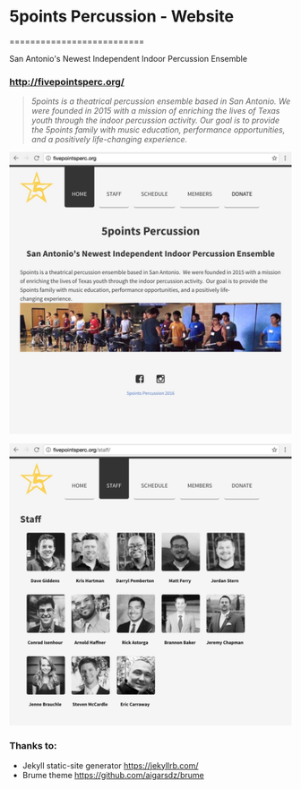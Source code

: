 # 5points Percussion - Website
==========================

San Antonio's Newest Independent Indoor Percussion Ensemble

### http://fivepointsperc.org/

> _5points is a theatrical percussion ensemble based in San Antonio.  We were founded in 2015 with
a mission of enriching the lives of Texas youth through the indoor percussion activity.  Our goal
is to provide the 5points family with music education, performance opportunities, and a positively
life-changing experience._

![2016-06-21_home](./_screenshots/2016-06-21_home.jpg)

![2016-06-21_staff](./_screenshots/2016-06-21_staff.jpg)

### Thanks to:
* Jekyll static-site generator https://jekyllrb.com/
* Brume theme https://github.com/aigarsdz/brume
